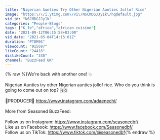 ```yaml
---
title: "Nigerian Aunties Try Other Nigerian Aunties Jollof Rice"
image: "https:\/\/i.ytimg.com\/vi\/N6CMDGJJy1k\/hqdefault.jpg"
vid_id: "N6CMDGJJy1k"
categories: "People-Blogs"
tags: ["K_fe","africa","african cuisine"]
date: "2021-09-12T06:15:58+03:00"
vid_date: "2021-05-04T14:15:01Z"
duration: "PT8M9S"
viewcount: "915697"
likeCount: "24418"
dislikeCount: "346"
channel: "BuzzFeed UK"
---
```

{% raw %}We're back with another one! 💥<br /><br />Nigerian Aunties try other Nigerian aunties jollof rice. Who do you think is going to come out on top? 🇳🇬<br /><br />🎥PRODUCER🎥 <a rel="nofollow" target="blank" href="https://www.instagram.com/adaenechi/">https://www.instagram.com/adaenechi/</a><br /><br />More from Seasoned BuzzFeed:<br /><br />Follow us on Instagram: <a rel="nofollow" target="blank" href="https://www.instagram.com/seasonedbf/">https://www.instagram.com/seasonedbf/</a><br />Like us on Facebook: <a rel="nofollow" target="blank" href="https://www.facebook.com/Seasonedbf/">https://www.facebook.com/Seasonedbf/</a><br />Follow us on TikTok: <a rel="nofollow" target="blank" href="https://www.tiktok.com/@seasonedbf">https://www.tiktok.com/@seasonedbf</a>{% endraw %}
